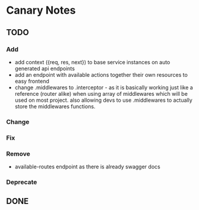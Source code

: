 # Canary Notes

## TODO

### Add

- add context ({req, res, next}) to base service instances on auto generated api endpoints
- add an endpoint with available actions together their own resources to easy frontend
- change .middlewares to .interceptor - as it is basically working just like a reference (router alike) when using array of middlewares which will be used on most project. also allowing devs to use .middlewares to actually store the middlewares functions.

### Change

### Fix

### Remove

- available-routes endpoint as there is already swagger docs

### Deprecate

## DONE
